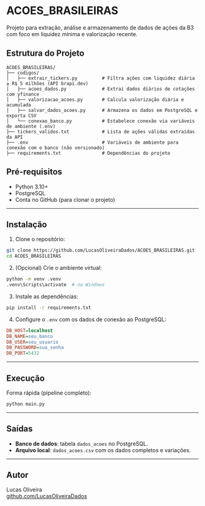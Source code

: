 # ACOES_BRASILEIRAS

Projeto para extração, análise e armazenamento de dados de ações da B3 com foco em liquidez mínima e valorização recente.

## Estrutura do Projeto

```plaintext
ACOES_BRASILEIRAS/
├── codigos/
│   ├── extrair_tickers.py         # Filtra ações com liquidez diária ≥ R$ 5 milhões (API brapi.dev)
│   ├── acoes_dados.py             # Extrai dados diários de cotações com yfinance
│   ├── valorizacao_acoes.py       # Calcula valorização diária e acumulada
│   ├── salvar_dados_acoes.py      # Armazena os dados em PostgreSQL e exporta CSV
│   └── conexao_banco.py           # Estabelece conexão via variáveis de ambiente (.env)
├── tickers_validos.txt            # Lista de ações válidas extraídas da API
├── .env                           # Variáveis de ambiente para conexão com o banco (não versionado)
├── requirements.txt               # Dependências do projeto
```

## Pré-requisitos

- Python 3.10+
- PostgreSQL
- Conta no GitHub (para clonar o projeto)

---

## Instalação

1. Clone o repositório:
```bash
git clone https://github.com/LucasOliveiraDados/ACOES_BRASILEIRAS.git
cd ACOES_BRASILEIRAS
```

2. (Opcional) Crie o ambiente virtual:
```bash
python -m venv .venv
.venv\Scripts\activate  # no Windows
```

3. Instale as dependências:
```bash
pip install -r requirements.txt
```

4. Configure o `.env` com os dados de conexão ao PostgreSQL:
```ini
DB_HOST=localhost
DB_NAME=seu_banco
DB_USER=seu_usuario
DB_PASSWORD=sua_senha
DB_PORT=5432
```

---

## Execução

Forma rápida (pipeline completo):
```bash
python main.py
```


---

## Saídas

- **Banco de dados**: tabela `dados_acoes` no PostgreSQL.
- **Arquivo local**: `dados_acoes.csv` com os dados completos e variações.

---

## Autor

Lucas Oliveira  
[github.com/LucasOliveiraDados](https://github.com/LucasOliveiraDados)
